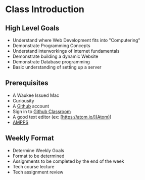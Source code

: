 # Class Introduction

## High Level Goals

* Understand where Web Development fits into "Computering"
* Demonstrate Programming Concepts
* Understand interworkings of internet fundamentals
* Demonstrate building a dynamic Website
* Demonstrate Database programming
* Basic understanding of setting up a server

## Prerequisites

* A Waukee Issued Mac
* Curiousity
* A [Github](https://github.com/) account
* Sign in to [Github Classroom](https://classroom.github.com/classrooms/16697476-waukee-apex-web-dev-2016)
* A good text editor (ex: [https://atom.io/](Atom))
* [AMPPS](http://www.ampps.com/downloads)

## Weekly Format

* Determine Weekly Goals
 * Format to be determined
 * Assignments to be completed by the end of the week
* Tech course lecture
* Tech assignment review
